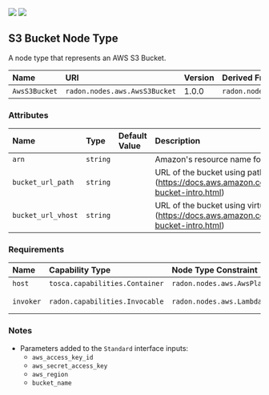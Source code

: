 ![](https://img.shields.io/badge/Status:-RELEASED-green)
![](https://img.shields.io/badge/%20-DEPLOYABLE-blueviolet)

## S3 Bucket Node Type

A node type that represents an AWS S3 Bucket.

| Name | URI | Version | Derived From |
|:---- |:--- |:------- |:------------ |
| `AwsS3Bucket` | `radon.nodes.aws.AwsS3Bucket` | 1.0.0 | `radon.nodes.abstract.ObjectStorage` |

### Attributes

| Name | Type | Default Value | Description |
|:---- |:---- |:------------- |:----------- |
| `arn` | `string` |   | Amazon's resource name for this bucket |
| `bucket_url_path` | `string` |  | URL of the bucket using path-style access (https://docs.aws.amazon.com/AmazonS3/latest/userguide/access-bucket-intro.html) |
| `bucket_url_vhost` | `string` |  | URL of the bucket using virtual-hosted-style access (https://docs.aws.amazon.com/AmazonS3/latest/userguide/access-bucket-intro.html) |

### Requirements

| Name | Capability Type | Node Type Constraint | Relationship Type | Occurrences |
|:---- |:--------------- |:-------------------- |:----------------- |:------------|
| `host` | `tosca.capabilities.Container` | `radon.nodes.aws.AwsPlatform` | `tosca.relationships.HostedOn`| [1, 1] |
| `invoker` | `radon.capabilities.Invocable` | `radon.nodes.aws.LambdaFunction` | `radon.relationships.aws.Triggers`| [0, UNBOUNDED] |

### Notes

* Parameters added to the `Standard` interface inputs:
    * `aws_access_key_id`
    * `aws_secret_access_key`
    * `aws_region`
    * `bucket_name`
